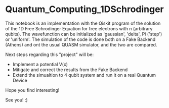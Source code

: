 # Quantum_Computing_1DSchrodinger

This notebook is an implementation with the Qiskit program of the solution of the 1D Free Schrodinger Equation for free electrons with n (arbitrary qubits).
The wavefunction can be initialized as 'gaussian', 'delta', Pi ('step') or 'uniform'.
The simulation of the code is done both on a Fake Backend (Athens) and ont the usual QUASM simulator, and the two are compared. 

Next steps regarding this "project" will be: 

- Implement a potential V(x)
- Mitigate and correct the results from the Fake Backend
- Extend the simualtion to 4 qubit system and run it on a real Quantum Device

Hope you find interesting! 

See you! :) 
